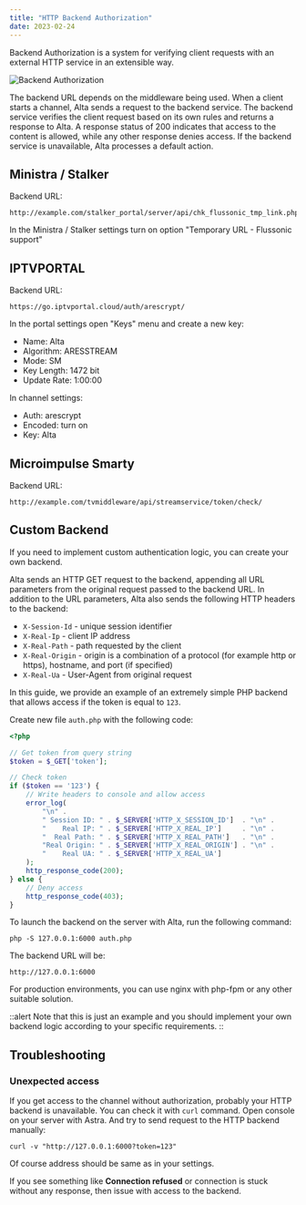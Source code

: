 ```yaml
---
title: "HTTP Backend Authorization"
date: 2023-02-24
---
```


Backend Authorization is a system for verifying client requests with an external HTTP service in an extensible way.

![Backend Authorization](https://cdn.cesbo.com/help/alta/ott-settings/authorization/http-backend/options.png)

The backend URL depends on the middleware being used. When a client starts a channel, Alta sends a request to the backend service. The backend service verifies the client request based on its own rules and returns a response to Alta. A response status of 200 indicates that access to the content is allowed, while any other response denies access. If the backend service is unavailable, Alta processes a default action.

## Ministra / Stalker

Backend URL:

```
http://example.com/stalker_portal/server/api/chk_flussonic_tmp_link.php
```

In the Ministra / Stalker settings turn on option "Temporary URL - Flussonic support"

## IPTVPORTAL

Backend URL:

```
https://go.iptvportal.cloud/auth/arescrypt/
```

In the portal settings open "Keys" menu and create a new key:

- Name: Alta
- Algorithm: ARESSTREAM
- Mode: SM
- Key Length: 1472 bit
- Update Rate: 1:00:00

In channel settings:

- Auth: arescrypt
- Encoded: turn on
- Key: Alta

## Microimpulse Smarty

Backend URL:

```
http://example.com/tvmiddleware/api/streamservice/token/check/
```

## Custom Backend

If you need to implement custom authentication logic, you can create your own backend.

Alta sends an HTTP GET request to the backend, appending all URL parameters from the original request passed to the backend URL. In addition to the URL parameters, Alta also sends the following HTTP headers to the backend:

- `X-Session-Id` - unique session identifier
- `X-Real-Ip` - client IP address
- `X-Real-Path` - path requested by the client
- `X-Real-Origin` - origin is a combination of a protocol (for example http or https), hostname, and port (if specified)
- `X-Real-Ua` - User-Agent from original request

In this guide, we provide an example of an extremely simple PHP backend that allows access if the token is equal to `123`.

Create new file `auth.php` with the following code:

```php
<?php

// Get token from query string
$token = $_GET['token'];

// Check token
if ($token == '123') {
    // Write headers to console and allow access
    error_log(
        "\n" .
        " Session ID: " . $_SERVER['HTTP_X_SESSION_ID']  . "\n" .
        "    Real IP: " . $_SERVER['HTTP_X_REAL_IP']     . "\n" .
        "  Real Path: " . $_SERVER['HTTP_X_REAL_PATH']   . "\n" .
        "Real Origin: " . $_SERVER['HTTP_X_REAL_ORIGIN'] . "\n" .
        "    Real UA: " . $_SERVER['HTTP_X_REAL_UA']
    );
    http_response_code(200);
} else {
    // Deny access
    http_response_code(403);
}
```

To launch the backend on the server with Alta, run the following command:

```
php -S 127.0.0.1:6000 auth.php
```

The backend URL will be:

```
http://127.0.0.1:6000
```

For production environments, you can use nginx with php-fpm or any other suitable solution.

::alert
Note that this is just an example and you should implement your own backend logic according to your specific requirements.
::

## Troubleshooting

### Unexpected access

If you get access to the channel without authorization, probably your HTTP backend is unavailable. You can check it with `curl` command. Open console on your server with Astra. And try to send request to the HTTP backend manually:

```
curl -v "http://127.0.0.1:6000?token=123"
```

Of course address should be same as in your settings.

If you see something like **Connection refused** or connection is stuck without any response, then issue with access to the backend.

